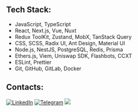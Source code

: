 ## Tech Stack:
- JavaScript, TypeScript
- React, Next.js, Vue, Nuxt
- Redux ToolKit, Zustand, MobX, TanStack Query
- CSS, SCSS, Radix UI, Ant Design, Material UI
- Node.js, NestJS, PostgreSQL, Redis, Prisma
- Ethers.js, Viem, Uniswap SDK, Flashbots, CCXT
- ESLint, Prettier
- Git, GitHub, GitLab, Docker

## Contacts:
[![LinkedIn](https://img.shields.io/badge/LinkedIn-0077B5?style=for-the-badge&logo=linkedin&logoColor=white)](https://linkedin.com/in/dapzer)
[![Telegram](https://img.shields.io/badge/Telegram-2CA5E0?style=for-the-badge&logo=telegram&logoColor=white)](https://t.me/dapzer)
<a href="mailto:danilavoronkov2002@gmail.com"><img src="https://img.shields.io/badge/Gmail-D14836?style=for-the-badge&logo=gmail&logoColor=white"></a>
